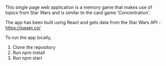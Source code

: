 This single page web application is a memory game that makes use of topics from Star Wars and is similar to the card game 'Concentration'.

The app has been built using React and gets data from the Star Wars API - https://swapi.co/

To run the app locally,
1. Clone the repository
2. Run npm install
3. Run npm start